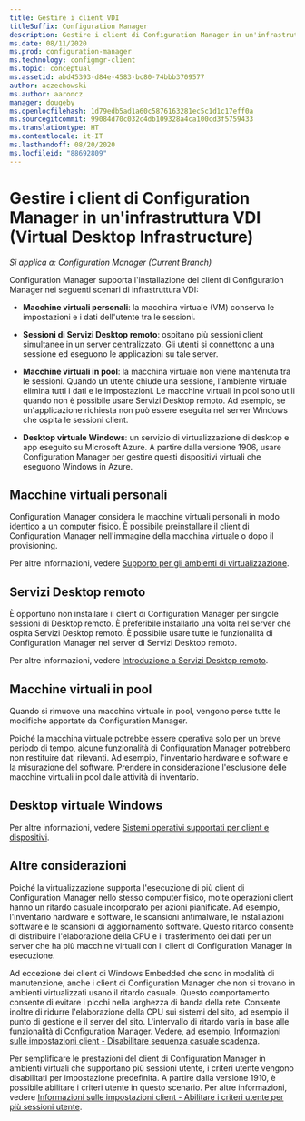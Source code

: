 ```yaml
---
title: Gestire i client VDI
titleSuffix: Configuration Manager
description: Gestire i client di Configuration Manager in un'infrastruttura VDI (Virtual Desktop Infrastructure).
ms.date: 08/11/2020
ms.prod: configuration-manager
ms.technology: configmgr-client
ms.topic: conceptual
ms.assetid: abd45393-d84e-4583-bc80-74bbb3709577
author: aczechowski
ms.author: aaroncz
manager: dougeby
ms.openlocfilehash: 1d79edb5ad1a60c5876163281ec5c1d1c17eff0a
ms.sourcegitcommit: 99084d70c032c4db109328a4ca100cd3f5759433
ms.translationtype: HT
ms.contentlocale: it-IT
ms.lasthandoff: 08/20/2020
ms.locfileid: "88692809"
---
```

# <a name="manage-configuration-manager-clients-in-a-virtual-desktop-infrastructure-vdi"></a>Gestire i client di Configuration Manager in un'infrastruttura VDI (Virtual Desktop Infrastructure)

*Si applica a: Configuration Manager (Current Branch)*

Configuration Manager supporta l'installazione del client di Configuration Manager nei seguenti scenari di infrastruttura VDI:

- **Macchine virtuali personali**: la macchina virtuale (VM) conserva le impostazioni e i dati dell'utente tra le sessioni.

- **Sessioni di Servizi Desktop remoto**: ospitano più sessioni client simultanee in un server centralizzato. Gli utenti si connettono a una sessione ed eseguono le applicazioni su tale server.

- **Macchine virtuali in pool**: la macchina virtuale non viene mantenuta tra le sessioni. Quando un utente chiude una sessione, l'ambiente virtuale elimina tutti i dati e le impostazioni. Le macchine virtuali in pool sono utili quando non è possibile usare Servizi Desktop remoto. Ad esempio, se un'applicazione richiesta non può essere eseguita nel server Windows che ospita le sessioni client.

- **Desktop virtuale Windows**: un servizio di virtualizzazione di desktop e app eseguito su Microsoft Azure. A partire dalla versione 1906, usare Configuration Manager per gestire questi dispositivi virtuali che eseguono Windows in Azure.

## <a name="personal-vms"></a>Macchine virtuali personali

Configuration Manager considera le macchine virtuali personali in modo identico a un computer fisico. È possibile preinstallare il client di Configuration Manager nell'immagine della macchina virtuale o dopo il provisioning.

Per altre informazioni, vedere [Supporto per gli ambienti di virtualizzazione](../../../plan-design/configs/support-for-virtualization-environments.md).

## <a name="remote-desktop-services"></a>Servizi Desktop remoto

È opportuno non installare il client di Configuration Manager per singole sessioni di Desktop remoto. È preferibile installarlo una volta nel server che ospita Servizi Desktop remoto. È possibile usare tutte le funzionalità di Configuration Manager nel server di Servizi Desktop remoto.

Per altre informazioni, vedere [Introduzione a Servizi Desktop remoto](/windows-server/remote/remote-desktop-services/welcome-to-rds).

## <a name="pooled-vms"></a>Macchine virtuali in pool

Quando si rimuove una macchina virtuale in pool, vengono perse tutte le modifiche apportate da Configuration Manager.

Poiché la macchina virtuale potrebbe essere operativa solo per un breve periodo di tempo, alcune funzionalità di Configuration Manager potrebbero non restituire dati rilevanti. Ad esempio, l'inventario hardware e software e la misurazione del software. Prendere in considerazione l'esclusione delle macchine virtuali in pool dalle attività di inventario.

## <a name="windows-virtual-desktop"></a>Desktop virtuale Windows

Per altre informazioni, vedere [Sistemi operativi supportati per client e dispositivi](../../../plan-design/configs/supported-operating-systems-for-clients-and-devices.md#windows-virtual-desktop).

## <a name="other-considerations"></a>Altre considerazioni

Poiché la virtualizzazione supporta l'esecuzione di più client di Configuration Manager nello stesso computer fisico, molte operazioni client hanno un ritardo casuale incorporato per azioni pianificate. Ad esempio, l'inventario hardware e software, le scansioni antimalware, le installazioni software e le scansioni di aggiornamento software. Questo ritardo consente di distribuire l'elaborazione della CPU e il trasferimento dei dati per un server che ha più macchine virtuali con il client di Configuration Manager in esecuzione.

Ad eccezione dei client di Windows Embedded che sono in modalità di manutenzione, anche i client di Configuration Manager che non si trovano in ambienti virtualizzati usano il ritardo casuale. Questo comportamento consente di evitare i picchi nella larghezza di banda della rete. Consente inoltre di ridurre l'elaborazione della CPU sui sistemi del sito, ad esempio il punto di gestione e il server del sito. L'intervallo di ritardo varia in base alle funzionalità di Configuration Manager. Vedere, ad esempio, [Informazioni sulle impostazioni client - Disabilitare sequenza casuale scadenza](../about-client-settings.md#disable-deadline-randomization).

Per semplificare le prestazioni del client di Configuration Manager in ambienti virtuali che supportano più sessioni utente, i criteri utente vengono disabilitati per impostazione predefinita. A partire dalla versione 1910, è possibile abilitare i criteri utente in questo scenario. Per altre informazioni, vedere [Informazioni sulle impostazioni client - Abilitare i criteri utente per più sessioni utente](../about-client-settings.md#enable-user-policy-for-multiple-user-sessions).